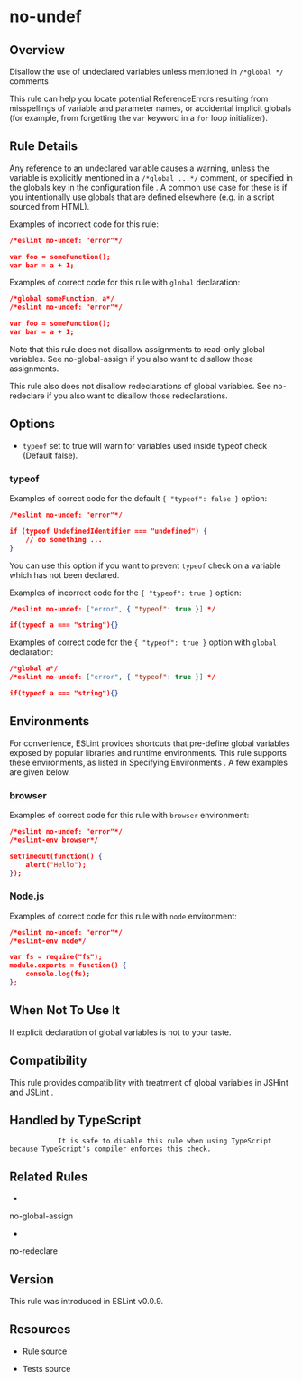 

# no-undef
## Overview

Disallow the use of undeclared variables unless mentioned in `/*global */` comments

This rule can help you locate potential ReferenceErrors resulting from misspellings of variable and parameter names, or accidental implicit globals (for example, from forgetting the `var` keyword in a `for` loop initializer).

## Rule Details

Any reference to an undeclared variable causes a warning, unless the variable is explicitly mentioned in a `/*global ...*/` comment, or specified in the globals key in the configuration file . A common use case for these is if you intentionally use globals that are defined elsewhere (e.g. in a script sourced from HTML).

Examples of incorrect code for this rule:


```json
/*eslint no-undef: "error"*/

var foo = someFunction();
var bar = a + 1;
```

Examples of correct code for this rule with `global` declaration:


```json
/*global someFunction, a*/
/*eslint no-undef: "error"*/

var foo = someFunction();
var bar = a + 1;
```

Note that this rule does not disallow assignments to read-only global variables.
See no-global-assign  if you also want to disallow those assignments.

This rule also does not disallow redeclarations of global variables.
See no-redeclare  if you also want to disallow those redeclarations.

## Options


- `typeof` set to true will warn for variables used inside typeof check (Default false).

### typeof

Examples of correct code for the default `{ "typeof": false }` option:


```json
/*eslint no-undef: "error"*/

if (typeof UndefinedIdentifier === "undefined") {
    // do something ...
}
```

You can use this option if you want to prevent `typeof` check on a variable which has not been declared.

Examples of incorrect code for the `{ "typeof": true }` option:


```json
/*eslint no-undef: ["error", { "typeof": true }] */

if(typeof a === "string"){}
```

Examples of correct code for the `{ "typeof": true }` option with `global` declaration:


```json
/*global a*/
/*eslint no-undef: ["error", { "typeof": true }] */

if(typeof a === "string"){}
```

## Environments

For convenience, ESLint provides shortcuts that pre-define global variables exposed by popular libraries and runtime environments. This rule supports these environments, as listed in Specifying Environments .  A few examples are given below.

### browser

Examples of correct code for this rule with `browser` environment:


```json
/*eslint no-undef: "error"*/
/*eslint-env browser*/

setTimeout(function() {
    alert("Hello");
});
```

### Node.js

Examples of correct code for this rule with `node` environment:


```json
/*eslint no-undef: "error"*/
/*eslint-env node*/

var fs = require("fs");
module.exports = function() {
    console.log(fs);
};
```

## When Not To Use It

If explicit declaration of global variables is not to your taste.

## Compatibility

This rule provides compatibility with treatment of global variables in JSHint  and JSLint .

## Handled by TypeScript


                It is safe to disable this rule when using TypeScript because TypeScript's compiler enforces this check.
            

## Related Rules


- 
no-global-assign 

- 
no-redeclare 

## Version

This rule was introduced in ESLint v0.0.9.

## Resources


- Rule source 

- Tests source 

